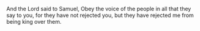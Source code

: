 And the Lord said to Samuel, Obey the voice of the people in all that they say to you, for they have not rejected you, but they have rejected me from being king over them.
